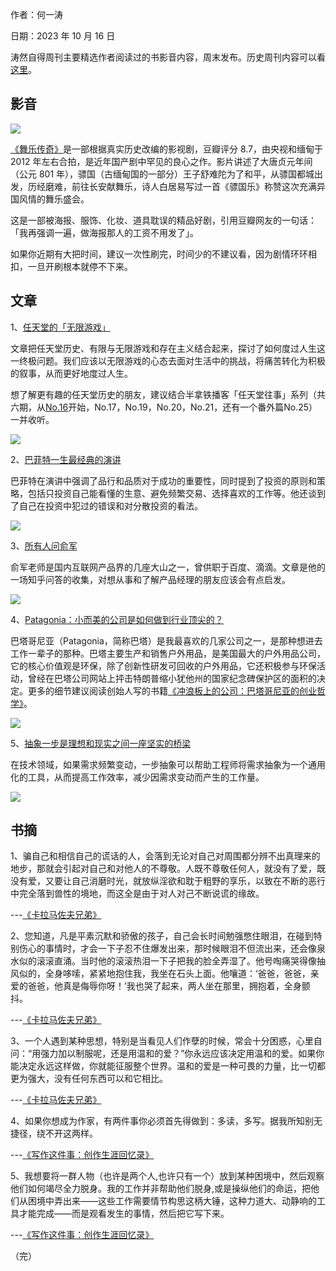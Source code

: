 作者：何一涛 

日期：2023 年 10 月 16 日

涛然自得周刊主要精选作者阅读过的书影音内容，周末发布。历史周刊内容可以看[这里](https://mp.weixin.qq.com/mp/appmsgalbum?__biz=MzIxNzI1OTMzMg==&action=getalbum&album_id=3088144283867512833)。

## 影音

![](i/aaf8173c-dfb5-4bdd-8274-03a43fd2a83b.jpg)

[《舞乐传奇》](https://movie.douban.com/subject/21759697/)是一部根据真实历史改编的影视剧，豆瓣评分 8.7，由央视和缅甸于 2012 年左右合拍，是近年国产剧中罕见的良心之作。影片讲述了大唐贞元年间（公元 801 年），骠国（古缅甸国的一部分）王子舒难陀为了和平，从骠国都城出发，历经磨难，前往长安献舞乐，诗人白居易写过一首《骠国乐》称赞这次充满异国风情的舞乐盛会。

这是一部被海报、服饰、化妆、道具耽误的精品好剧，引用豆瓣网友的一句话：「我再强调一遍，做海报那人的工资不用发了」。

如果你近期有大把时间，建议一次性刷完，时间少的不建议看，因为剧情环环相扣，一旦开刷根本就停不下来。



## 文章

1、[任天堂的「无限游戏」](https://mp.weixin.qq.com/s/EiKgFyQv3bJ-gH9qJZl0ng)

文章把任天堂历史、有限与无限游戏和存在主义结合起来，探讨了如何度过人生这一终极问题。我们应该以无限游戏的心态去面对生活中的挑战，将痛苦转化为积极的叙事，从而更好地度过人生。

想了解更有趣的任天堂历史的朋友，建议结合半拿铁播客「任天堂往事」系列（共六期，从[No.16](https://www.xiaoyuzhoufm.com/episode/62fcef9c589bc60fde1d8218?s=eyJ1IjogIjVlOTcyOTgzM2YyNzIxYzk0NWMwMTc4ZCJ9)开始，No.17，No.19，No.20，No.21，还有一个番外篇No.25）一并收听。

![](i/df4f7e5f-5e3e-4f8b-bd43-bb04dc6f858d.jpg)


2、[巴菲特一生最经典的演讲](https://mp.weixin.qq.com/s/5y0vFOndFOXSqTBQtc9nPg)

巴菲特在演讲中强调了品行和品质对于成功的重要性，同时提到了投资的原则和策略，包括只投资自己能看懂的生意、避免频繁交易、选择喜欢的工作等。他还谈到了自己在投资中犯过的错误和对分散投资的看法。

![](i/032da535-99d5-44fd-acf4-604377bbbe05.jpg)

3、[所有人问俞军](https://mp.weixin.qq.com/s/tD13z9FLzVyMxvAvrEEPeA)

俞军老师是国内互联网产品界的几座大山之一，曾供职于百度、滴滴。文章是他的一场知乎问答的收集，对想从事和了解产品经理的朋友应该会有点启发。

![](i/06781a74-48ee-4fe5-a6d5-872fd87976d4.jpg)

4、[Patagonia：小而美的公司是如何做到行业顶尖的？](https://mp.weixin.qq.com/s/nqvEIegCFniL6tIseWttMg)

巴塔哥尼亚（Patagonia，简称巴塔）是我最喜欢的几家公司之一，是那种想进去工作一辈子的那种。巴塔主要生产和销售户外用品，是美国最大的户外用品公司，它的核心价值观是环保，除了创新性研发可回收的户外用品，它还积极参与环保活动，曾经在巴塔公司网站上抨击特朗普缩小犹他州的国家纪念碑保护区的面积的决定。更多的细节建议阅读创始人写的书籍[《冲浪板上的公司：巴塔哥尼亚的创业哲学》](https://book.douban.com/subject/26986362/)。

![](i/5e1f6cf3-d9ff-4c0c-bd51-4e9801b7dc67.jpg)


5、[抽象一步是理想和现实之间一座坚实的桥梁](https://mp.weixin.qq.com/s/2PsfJ2WJQQ1_1E6QhwIOww)

 在技术领域，如果需求频繁变动，一步抽象可以帮助工程师将需求抽象为一个通用化的工具，从而提高工作效率，减少因需求变动而产生的工作量。

![](i/6fd1f184-4248-4acb-8c31-25b8873c4227.jpg)



## 书摘

1、骗自己和相信自己的谎话的人，会落到无论对自己对周围都分辨不出真理来的地步，那就会引起对自己和对他人的不尊敬。人既不尊敬任何人，就没有了爱，既没有爱，又要让自己消磨时光，就放纵淫欲和耽于粗野的享乐，以致在不断的恶行中完全落到兽性的境地，而这全是由于对人对己不断说谎的缘故。

---[《卡拉马佐夫兄弟》](https://book.douban.com/subject/25887924/)


2、您知道，凡是平素沉默和骄傲的孩子，自己会长时间勉强憋住眼泪，在碰到特别伤心的事情时，才会一下子忍不住爆发出来，那时候眼泪不但流出来，还会像泉水似的滚滚直涌。当时他的滚滚热泪一下子把我的脸全弄湿了。他号啕痛哭得像抽风似的，全身哆嗦，紧紧地抱住我，我坐在石头上面。他嚷道：‘爸爸，爸爸，亲爱的爸爸，他真是侮辱你呀！’我也哭了起来，两人坐在那里，拥抱着，全身颤抖。

---[《卡拉马佐夫兄弟》](https://book.douban.com/subject/25887924/)


3、一个人遇到某种思想，特别是当看见人们作孽的时候，常会十分困惑，心里自问：“用强力加以制服呢，还是用温和的爱？”你永远应该决定用温和的爱。如果你能决定永远这样做，你就能征服整个世界。温和的爱是一种可畏的力量，比一切都更为强大，没有任何东西可以和它相比。

---[《卡拉马佐夫兄弟》](https://book.douban.com/subject/25887924/)


4、如果你想成为作家，有两件事你必须首先得做到：多读，多写。据我所知别无捷径，绕不开这两样。

---[《写作这件事：创作生涯回忆录》](https://book.douban.com/subject/25903621/)


5、我想要将一群人物（也许是两个人,也许只有一个）放到某种困境中，然后观察他们如何竭尽全力脱身。我的工作并非帮助他们脱身,或是操纵他们的命运，把他们从困境中弄出来——这些工作需要情节构思这柄大锤，这种力道大、动静响的工具才能完成——而是观看发生的事情，然后把它写下来。

---[《写作这件事：创作生涯回忆录》](https://book.douban.com/subject/25903621/)


（完）